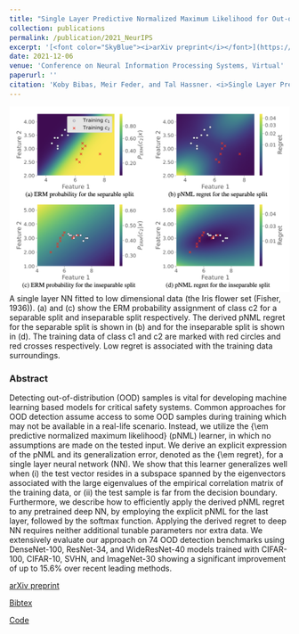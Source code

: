 ```yaml
---
title: "Single Layer Predictive Normalized Maximum Likelihood for Out-of-Distribution Detection"
collection: publications
permalink: /publication/2021_NeurIPS
excerpt: '[<font color="SkyBlue"><i>arXiv preprint</i></font>](https://arxiv.org/abs/2110.09246)'
date: 2021-12-06
venue: 'Conference on Neural Information Processing Systems, Virtual'
paperurl: ''
citation: 'Koby Bibas, Meir Feder, and Tal Hassner. <i>Single Layer Predictive Normalized Maximum Likelihood for Out-of-Distribution Detection.</i> Conference on Neural Information Processing Systems (NeurIPS), 2021.'
---
```


<img src='../projects/pNML/teaser.png'><br/>
A single layer NN fitted to low dimensional data (the Iris flower set (Fisher, 1936)). (a) and (c) show the ERM probability assignment of class c2 for a separable split and inseparable split respectively. The derived pNML regret for the separable split is shown in (b) and for the inseparable split is shown in (d). The training data of class c1 and c2 are marked with red circles and red crosses respectively. Low regret is associated with the training data surroundings.



### Abstract
Detecting out-of-distribution (OOD) samples is vital for developing machine learning based models for critical safety systems. Common approaches for OOD detection assume access to some OOD samples during training which may not be available in a real-life scenario. Instead, we utilize the {\em predictive normalized maximum likelihood} (pNML) learner, in which no assumptions are made on the tested input. We derive an explicit expression of the pNML and its generalization error, denoted as the {\em regret}, for a single layer neural network (NN). We show that this learner generalizes well when (i) the test vector resides in a subspace spanned by the eigenvectors associated with the large eigenvalues of the empirical correlation matrix of the training data, or (ii) the test sample is far from the decision boundary. Furthermore, we describe how to efficiently apply the derived pNML regret to any pretrained deep NN, by employing the explicit pNML for the last layer, followed by the softmax function. Applying the derived regret to deep NN requires neither additional tunable parameters nor extra data. We extensively evaluate our approach on 74 OOD detection benchmarks using DenseNet-100, ResNet-34, and WideResNet-40 models trained with CIFAR-100, CIFAR-10, SVHN, and ImageNet-30 showing a significant improvement of up to 15.6\% over recent leading methods.


[arXiv preprint](https://arxiv.org/abs/2110.09246)

[Bibtex](../projects/pNML/BibTeX.txt)

[Code](https://github.com/kobybibas/pnml_ood_detection)
